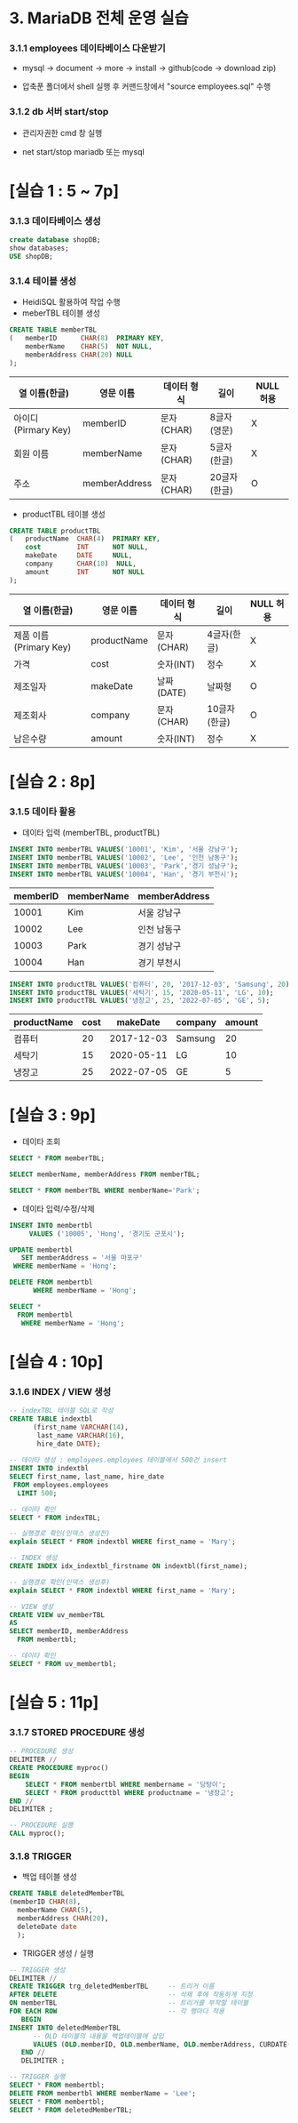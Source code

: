 

# 3. MariaDB 전체 운영 실습

### 3.1.1 employees 데이타베이스 다운받기

* mysql -> document -> more -> install -> github(code -> download zip)

* 압축푼 폴더에서 shell 실행 후 커맨드창에서 "source employees.sql" 수행

### 3.1.2 db 서버 start/stop

* 관리자권한 cmd 창 실행

* net start/stop mariadb 또는 mysql

  

# [실습 1 : 5 ~ 7p]

### 3.1.3 데이타베이스 생성

```SQL
create database shopDB;
show databases;
USE shopDB;
```

### 3.1.4 테이블 생성

* HeidiSQL 활용하여 작업 수행
* meberTBL 테이블 생성

```SQL
CREATE TABLE memberTBL
(	memberID      CHAR(8)  PRIMARY KEY,
 	memberName    CHAR(5)  NOT NULL,
 	memberAddress CHAR(20) NULL
);
```

| 열 이름(한글)       | 영문 이름     | 데이터 형식 | 길이         | NULL 허용 |
| ------------------- | ------------- | ----------- | ------------ | --------- |
| 아이디(Pirmary Key) | memberID      | 문자(CHAR)  | 8글자(영문)  | X         |
| 회원 이름           | memberName    | 문자(CHAR)  | 5글자(한글)  | X         |
| 주소                | memberAddress | 문자(CHAR)  | 20글자(한글) | O         |

* productTBL 테이블 생성

```SQL
CREATE TABLE productTBL
(	productName  CHAR(4)  PRIMARY KEY,
 	cost         INT      NOT NULL,
 	makeDate     DATE     NULL,
 	company      CHAR(10)  NULL,
 	amount       INT      NOT NULL
);
```

| 열 이름(한글)          | 영문 이름   | 데이터 형식 | 길이         | NULL 허용 |
| ---------------------- | ----------- | ----------- | ------------ | --------- |
| 제품 이름(Primary Key) | productName | 문자(CHAR)  | 4글자(한글)  | X         |
| 가격                   | cost        | 숫자(INT)   | 정수         | X         |
| 제조일자               | makeDate    | 날짜(DATE)  | 날짜형       | O         |
| 제조회사               | company     | 문자(CHAR)  | 10글자(한글) | O         |
| 남은수량               | amount      | 숫자(INT)   | 정수         | X         |



# [실습 2 : 8p]

### 3.1.5 데이타 활용

* 데이타 입력 (memberTBL, productTBL)

```SQL
INSERT INTO memberTBL VALUES('10001', 'Kim', '서울 강남구');
INSERT INTO memberTBL VALUES('10002', 'Lee', '인천 남동구');
INSERT INTO memberTBL VALUES('10003', 'Park','경기 성남구');
INSERT INTO memberTBL VALUES('10004', 'Han', '경기 부천시');
```

| memberID | memberName | memberAddress |
| -------- | ---------- | ------------- |
| 10001    | Kim        | 서울 강남구   |
| 10002    | Lee        | 인천 남동구   |
| 10003    | Park       | 경기 성남구   |
| 10004    | Han        | 경기 부천시   |

```sql
INSERT INTO productTBL VALUES('컴퓨터', 20, '2017-12-03', 'Samsung', 20);
INSERT INTO productTBL VALUES('세탁기', 15, '2020-05-11', 'LG', 10);
INSERT INTO productTBL VALUES('냉장고', 25, '2022-07-05', 'GE', 5);
```

| productName | cost | makeDate   | company | amount |
| ----------- | ---- | ---------- | ------- | ------ |
| 컴퓨터      | 20   | 2017-12-03 | Samsung | 20     |
| 세탁기      | 15   | 2020-05-11 | LG      | 10     |
| 냉장고      | 25   | 2022-07-05 | GE      | 5      |



# [실습 3 : 9p]

* 데이타 조회

```SQL
SELECT * FROM memberTBL;

SELECT memberName, memberAddress FROM memberTBL;

SELECT * FROM memberTBL WHERE memberName='Park';
```

* 데이타 입력/수정/삭제

```sql
INSERT INTO membertbl 
     VALUES ('10005', 'Hong', '경기도 군포시');

UPDATE membertbl
   SET memberAddress = '서울 마포구' 
 WHERE memberName = 'Hong';

DELETE FROM membertbl
      WHERE memberName = 'Hong';

SELECT *
  FROM membertbl
   WHERE memberName = 'Hong';
```



# [실습 4 : 10p]

### 3.1.6 INDEX / VIEW 생성

```SQL
-- indexTBL 테이블 SQL로 작성
CREATE TABLE indextbl 
      (first_name VARCHAR(14),
       last_name VARCHAR(16),
       hire_date DATE);
       
-- 데이타 생성 : employees.employees 테이블에서 500건 insert
INSERT INTO indextbl
SELECT first_name, last_name, hire_date
 FROM employees.employees
  LIMIT 500;

-- 데이타 확인
SELECT * FROM indexTBL; 	 

-- 실행경로 확인(인덱스 생성전)
explain SELECT * FROM indextbl WHERE first_name = 'Mary';

-- INDEX 생성
CREATE INDEX idx_indextbl_firstname ON indextbl(first_name);

-- 실행경로 확인(인덱스 생성후)
explain SELECT * FROM indextbl WHERE first_name = 'Mary';

-- VIEW 생성
CREATE VIEW uv_memberTBL
AS
SELECT memberID, memberAddress 
  FROM membertbl;

-- 데이타 확인
SELECT * FROM uv_membertbl;
```



# [실습 5 : 11p]

### 3.1.7 STORED PROCEDURE 생성

```SQL
-- PROCEDURE 생성
DELIMITER //
CREATE PROCEDURE myproc()
BEGIN
    SELECT * FROM membertbl WHERE membername = '당탕이';
    SELECT * FROM producttbl WHERE productname = '냉장고';
END //
DELIMITER ;

-- PROCEDURE 실행
CALL myproc();
```

### 3.1.8 TRIGGER	

* 백업 테이블 생성

```sql
CREATE TABLE deletedMemberTBL
(memberID CHAR(8),
  memberName CHAR(5),
  memberAddress CHAR(20),
  deleteDate date
  );
```

* TRIGGER 생성 / 실행

```SQL
-- TRIGGER 생성
DELIMITER //
CREATE TRIGGER trg_deletedMemberTBL		-- 트리거 이름
AFTER DELETE							-- 삭제 후에 작동하게 지정
ON memberTBL							-- 트리거를 부착할 테이블
FOR EACH ROW							-- 각 행마다 적용
   BEGIN
INSERT INTO deletedMemberTBL
	  -- OLD 테이블의 내용을 백업테이블에 삽입
      VALUES (OLD.memberID, OLD.memberName, OLD.memberAddress, CURDATE() );
   END //
   DELIMITER ;

-- TRIGGER 실행
SELECT * FROM membertbl;		
DELETE FROM membertbl WHERE memberName = 'Lee';		  
SELECT * FROM membertbl;		
SELECT * FROM deletedMemberTBL;
```
